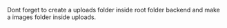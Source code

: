 Dont forget to create a uploads folder inside root folder backend and make a images folder inside uploads.
